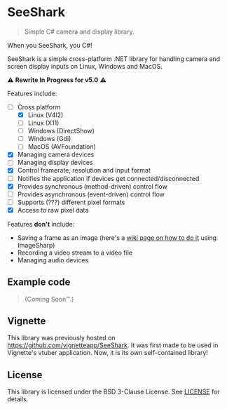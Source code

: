 # SeeShark

> Simple C# camera and display library.

When you SeeShark, you C#!

SeeShark is a simple cross-platform .NET library for handling camera and screen display inputs on Linux, Windows and MacOS.

⚠️ **Rewrite In Progress for v5.0** ⚠️

Features include:
- [ ] Cross platform
  - [x] Linux (V4l2)
  - [ ] Linux (X11)
  - [ ] Windows (DirectShow)
  - [ ] Windows (Gdi)
  - [ ] MacOS (AVFoundation)
- [x] Managing camera devices
- [ ] Managing display devices
- [x] Control framerate, resolution and input format
- [ ] Notifies the application if devices get connected/disconnected
- [x] Provides synchronous (method-driven) control flow
- [ ] Provides asynchronous (event-driven) control flow
- [ ] Supports (???) different pixel formats
- [x] Access to raw pixel data

Features **don't** include:
- Saving a frame as an image (here's a [wiki page on how to do it](https://github.com/Speykious/SeeShark/wiki/Saving-images) using ImageSharp)
- Recording a video stream to a video file
- Managing audio devices

## Example code

> (Coming Soon™.)

## Vignette

This library was previously hosted on https://github.com/vignetteapp/SeeShark. It was first made to be used in Vignette's vtuber application. Now, it is its own self-contained library!

## License

This library is licensed under the BSD 3-Clause License.
See [LICENSE](LICENSE) for details.
